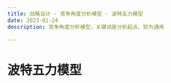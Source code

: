 ```yaml
---
title: 战略设计 - 竞争角度分析模型 - 波特五力模型
date: 2023-01-24
description: 竞争角度分析模型，关键词是分析起点、较为通用

---
```


# 波特五力模型

